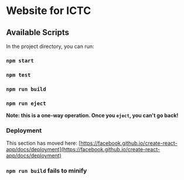 # Website for ICTC


## Available Scripts

In the project directory, you can run:

### `npm start`

### `npm test`

### `npm run build`


### `npm run eject`

**Note: this is a one-way operation. Once you `eject`, you can't go back!**




### Deployment

This section has moved here: [https://facebook.github.io/create-react-app/docs/deployment](https://facebook.github.io/create-react-app/docs/deployment)

### `npm run build` fails to minify

